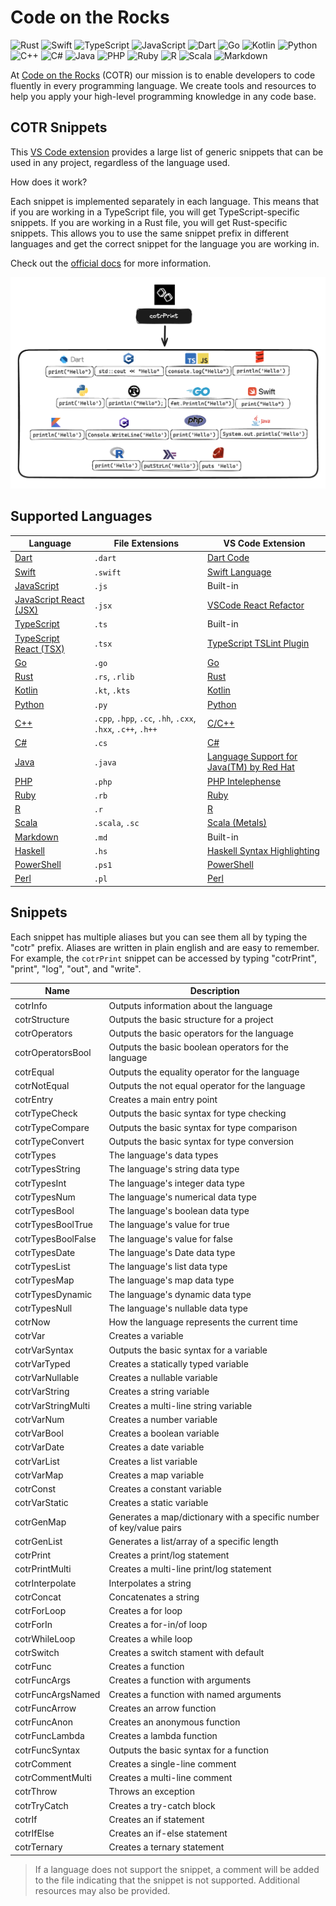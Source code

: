 # Code on the Rocks

![Rust](https://img.shields.io/badge/Rust-black?style=for-the-badge&logo=Rust) ![Swift](https://img.shields.io/badge/swift-F54A2A?style=for-the-badge&logo=swift&logoColor=white) ![TypeScript](https://img.shields.io/badge/typescript-%23007ACC.svg?style=for-the-badge&logo=typescript&logoColor=white) ![JavaScript](https://img.shields.io/badge/JavaScript-F7DF1E?style=for-the-badge&logo=JavaScript&logoColor=white) ![Dart](https://img.shields.io/badge/Dart-0175C2?style=for-the-badge&logo=Dart&logoColor=white) ![Go](https://img.shields.io/badge/Go-00ADD8?style=for-the-badge&logo=Go&logoColor=white) ![Kotlin](https://img.shields.io/badge/Kotlin-0095D5?style=for-the-badge&logo=Kotlin&logoColor=white) ![Python](https://img.shields.io/badge/Python-3776AB?style=for-the-badge&logo=Python&logoColor=white) ![C++](https://img.shields.io/badge/C++-00599C?style=for-the-badge&logo=c%2B%2B&logoColor=white) ![C#](https://img.shields.io/badge/C%23-239120?style=for-the-badge&logo=c-sharp&logoColor=white) ![Java](https://img.shields.io/badge/Java-ED8B00?style=for-the-badge&logo=java&logoColor=white) ![PHP](https://img.shields.io/badge/PHP-777BB4?style=for-the-badge&logo=php&logoColor=white) ![Ruby](https://img.shields.io/badge/Ruby-CC342D?style=for-the-badge&logo=Ruby&logoColor=white) ![R](https://img.shields.io/badge/R-276DC3?style=for-the-badge&logo=R&logoColor=white) ![Scala](https://img.shields.io/badge/Scala-DC322F?style=for-the-badge&logo=Scala&logoColor=white) ![Markdown](https://img.shields.io/badge/Markdown-000000?style=for-the-badge&logo=Markdown&logoColor=white)

<!-- This is a comment

https://shields.io/

https://simpleicons.org/

https://javascript.plainenglish.io/how-to-make-custom-language-badges-for-your-profile-using-shields-io-d2aeaf016b6b

-->

At [Code on the Rocks](https://codeontherocks.dev/) (COTR) our mission is to enable developers to code fluently in every programming language. We create tools and resources to help you apply your high-level programming knowledge in any code base.

## COTR Snippets

This [VS Code extension](https://marketplace.visualstudio.com/items?itemName=CodeontheRocks.cotr-snippets) provides a large list of generic snippets that can be used in any project, regardless of the language used.

How does it work?

Each snippet is implemented separately in each language. This means that if you are working in a TypeScript file, you will get TypeScript-specific snippets. If you are working in a Rust file, you will get Rust-specific snippets. This allows you to use the same snippet prefix in different languages and get the correct snippet for the language you are working in.

Check out the [official docs](https://docs.codeontherocks.dev/) for more information.

![COTR Snippets](./cotr_snippets.png)

## Supported Languages

| Language | File Extensions | VS Code Extension |
| -------- | --------------- | ----------------- |
| [Dart](https://dart.dev/) | `.dart` | [Dart Code](https://marketplace.visualstudio.com/items?itemName=Dart-Code.dart-code) |
| [Swift](https://www.swift.org/) | `.swift` | [Swift Language](https://marketplace.visualstudio.com/items?itemName=Kasik96.swift) |
| [JavaScript](https://www.javascript.com/) | `.js` | Built-in |
| [JavaScript React (JSX)](https://react.dev/) | `.jsx` | [VSCode React Refactor](https://marketplace.visualstudio.com/items?itemName=planbcoding.vscode-react-refactor) |
| [TypeScript](https://www.typescriptlang.org/) | `.ts` | Built-in |
| [TypeScript React (TSX)](https://react.dev/learn/typescript) | `.tsx` | [TypeScript TSLint Plugin](https://marketplace.visualstudio.com/items?itemName=ms-vscode.vscode-typescript-tslint-plugin) |
| [Go](https://go.dev/) | `.go` | [Go](https://marketplace.visualstudio.com/items?itemName=golang.Go) |
| [Rust](https://www.rust-lang.org/) | `.rs`, `.rlib` | [Rust](https://marketplace.visualstudio.com/items?itemName=rust-lang.rust) |
| [Kotlin](https://kotlinlang.org/) | `.kt`, `.kts` | [Kotlin](https://marketplace.visualstudio.com/items?itemName=fwcd.kotlin) |
| [Python](https://www.python.org/) | `.py` | [Python](https://marketplace.visualstudio.com/items?itemName=ms-python.python) |
| [C++](https://cplusplus.com/) | `.cpp`, `.hpp`, `.cc`, `.hh`, `.cxx`, `.hxx`, `.c++`, `.h++` | [C/C++](https://marketplace.visualstudio.com/items?itemName=ms-vscode.cpptools) |
| [C#](https://dotnet.microsoft.com/en-us/languages/csharp) | `.cs` | [C#](https://marketplace.visualstudio.com/items?itemName=ms-dotnettools.csharp) |
| [Java](https://docs.oracle.com/javase/8/docs/technotes/guides/language/index.html) | `.java` | [Language Support for Java(TM) by Red Hat](https://marketplace.visualstudio.com/items?itemName=redhat.java) |
| [PHP](https://www.php.net/) | `.php` | [PHP Intelephense](https://marketplace.visualstudio.com/items?itemName=bmewburn.vscode-intelephense-client) |
| [Ruby](https://www.ruby-lang.org/en/) | `.rb` | [Ruby](https://marketplace.visualstudio.com/items?itemName=rebornix.Ruby) |
| [R](https://www.r-project.org/) | `.r` | [R](https://marketplace.visualstudio.com/items?itemName=Ikuyadeu.r) |
| [Scala](https://www.scala-lang.org/) | `.scala`, `.sc` | [Scala (Metals)](https://marketplace.visualstudio.com/items?itemName=scalameta.metals) |
| [Markdown](https://www.markdownguide.org/) | `.md` | Built-in |
| [Haskell](https://www.haskell.org/) | `.hs` | [Haskell Syntax Highlighting](https://marketplace.visualstudio.com/items?itemName=haskell.haskell) |
| [PowerShell](https://docs.microsoft.com/en-us/powershell/) | `.ps1` | [PowerShell](https://marketplace.visualstudio.com/items?itemName=ms-vscode.PowerShell) |
| [Perl](https://www.perl.org/) | `.pl` | [Perl](https://marketplace.visualstudio.com/items?itemName=henriiik.vscode-perl) |

## Snippets

Each snippet has multiple aliases but you can see them all by typing the "cotr" prefix. Aliases are written in plain english and are easy to remember. For example, the `cotrPrint` snippet can be accessed by typing "cotrPrint", "print", "log", "out", and "write".

| Name                  | Description                                                               |
| --------------------- | ------------------------------------------------------------------------- |
| cotrInfo              | Outputs information about the language                                    |
| cotrStructure         | Outputs the basic structure for a project                                 |
| cotrOperators         | Outputs the basic operators for the language                              |
| cotrOperatorsBool  | Outputs the basic boolean operators for the language                      |
| cotrEqual             | Outputs the equality operator for the language                            |
| cotrNotEqual          | Outputs the not equal operator for the language                           |
| cotrEntry             | Creates a main entry point                                                |
| cotrTypeCheck         | Outputs the basic syntax for type checking                                |
| cotrTypeCompare       | Outputs the basic syntax for type comparison                              |
| cotrTypeConvert       | Outputs the basic syntax for type conversion                              |
| cotrTypes             | The language's data types                                                 |
| cotrTypesString       | The language's string data type                                           |
| cotrTypesInt          | The language's integer data type                                          |
| cotrTypesNum          | The language's numerical data type                                        |
| cotrTypesBool         | The language's boolean data type                                          |
| cotrTypesBoolTrue     | The language's value for true                                             |
| cotrTypesBoolFalse    | The language's value for false                                            |
| cotrTypesDate         | The language's Date data type                                             |
| cotrTypesList         | The language's list data type                                             |
| cotrTypesMap          | The language's map data type                                              |
| cotrTypesDynamic      | The language's dynamic data type                                          |
| cotrTypesNull         | The language's nullable data type                                         |
| cotrNow               | How the language represents the current time                              |
| cotrVar               | Creates a variable                                                        |
| cotrVarSyntax         | Outputs the basic syntax for a variable                                   |
| cotrVarTyped          | Creates a statically typed variable                                       |
| cotrVarNullable       | Creates a nullable variable                                               |
| cotrVarString         | Creates a string variable                                                 |
| cotrVarStringMulti    | Creates a multi-line string variable                                      |
| cotrVarNum            | Creates a number variable                                                 |
| cotrVarBool           | Creates a boolean variable                                                |
| cotrVarDate           | Creates a date variable                                                   |
| cotrVarList           | Creates a list variable                                                   |
| cotrVarMap            | Creates a map variable                                                    |
| cotrConst             | Creates a constant variable                                               |
| cotrVarStatic         | Creates a static variable                                                 |
| cotrGenMap            | Generates a map/dictionary with a specific number of key/value pairs      |
| cotrGenList           | Generates a list/array of a specific length                               |
| cotrPrint             | Creates a print/log statement                                             |
| cotrPrintMulti        | Creates a multi-line print/log statement                                  |
| cotrInterpolate       | Interpolates a string                                                     |
| cotrConcat            | Concatenates a string                                                     |
| cotrForLoop           | Creates a for loop                                                        |
| cotrForIn             | Creates a for-in/of loop                                                  |
| cotrWhileLoop         | Creates a while loop                                                      |
| cotrSwitch            | Creates a switch stament with default                                     |
| cotrFunc              | Creates a function                                                        |
| cotrFuncArgs          | Creates a function with arguments                                         |
| cotrFuncArgsNamed     | Creates a function with named arguments                                   |
| cotrFuncArrow         | Creates an arrow function                                                 |
| cotrFuncAnon          | Creates an anonymous function                                             |
| cotrFuncLambda        | Creates a lambda function                                                 |
| cotrFuncSyntax        | Outputs the basic syntax for a function                                   |
| cotrComment           | Creates a single-line comment                                             |
| cotrCommentMulti      | Creates a multi-line comment                                              |
| cotrThrow             | Throws an exception                                                       |
| cotrTryCatch          | Creates a try-catch block                                                 |
| cotrIf                | Creates an if statement                                                   |
| cotrIfElse            | Creates an if-else statement                                              |
| cotrTernary           | Creates a ternary statement                                               |

> If a language does not support the snippet, a comment will be added to the file indicating that the snippet is not supported. Additional resources may also be provided.
